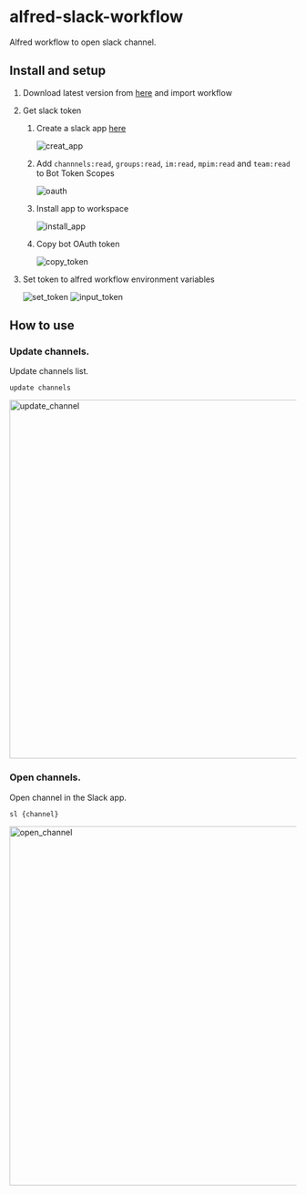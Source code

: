 # alfred-slack-workflow

Alfred workflow to open slack channel.

## Install and setup

1. Download latest version from [here](https://github.com/monda00/alfred-slack-workflow/releases) and import workflow

2. Get slack token
   1. Create a slack app [here](https://api.slack.com/apps/new)

       ![creat_app](https://user-images.githubusercontent.com/25761599/114042525-793b3c00-98c0-11eb-9414-c3a7a0d1f1a8.png)

   2. Add `channnels:read`, `groups:read`, `im:read`, `mpim:read` and `team:read` to Bot Token Scopes

       ![oauth](https://user-images.githubusercontent.com/25761599/114047810-f072cf00-98c4-11eb-95c9-c93a057c11de.png)

   3. Install app to workspace

       ![install_app](https://user-images.githubusercontent.com/25761599/114044687-60cc2100-98c2-11eb-9c53-2a5cfeca003f.png)

   4. Copy bot OAuth token

       ![copy_token](https://user-images.githubusercontent.com/25761599/114048616-b2c27600-98c5-11eb-93f1-bebe2815a1f1.png)

3. Set token to alfred workflow environment variables

    ![set_token](https://user-images.githubusercontent.com/25761599/114048868-e56c6e80-98c5-11eb-9789-3a75b4d27bbd.png)
    ![input_token](https://user-images.githubusercontent.com/25761599/114049347-57dd4e80-98c6-11eb-8100-382f68874670.png)

## How to use

### Update channels.

Update channels list.

`update channels`

<img width="629" alt="update_channel" src="https://user-images.githubusercontent.com/25761599/114295936-71a7ad00-9ae3-11eb-8e40-fc67d729770e.png">

### Open channels.

Open channel in the Slack app.

`sl {channel}`

<img width="630" alt="open_channel" src="https://user-images.githubusercontent.com/25761599/114295940-740a0700-9ae3-11eb-9bd5-18ca053b9ab5.png">
